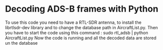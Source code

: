 # Decoding ADS-B frames with Python
To use this code you need to have a RTL-SDR antenna, to install the librtlsdr-dev library and to change the database path in AircraftList.py.
Then you have to start the code using this command : sudo rtl_adsb | python AircraftList.py
Now the code is running and all the decoded data are stored un the database
